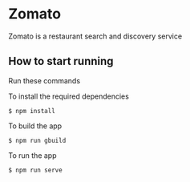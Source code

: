 # Zomato

Zomato is a restaurant search and discovery service

## How to start running
Run these commands

To install the required dependencies

	$ npm install

To build the app

	$ npm run gbuild

To run the app

	$ npm run serve
